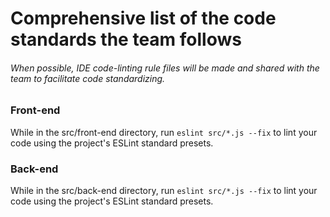 # Comprehensive list of the code standards the team follows

###### When possible, IDE code-linting rule files will be made and shared with the team to facilitate code standardizing.

### Front-end

While in the src/front-end directory, run `eslint src/*.js --fix` to lint your code using the project's ESLint standard presets.

### Back-end

While in the src/back-end directory, run `eslint src/*.js --fix` to lint your code using the project's ESLint standard presets.